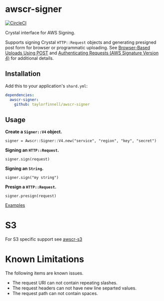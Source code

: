 # awscr-signer
[![CircleCI](https://circleci.com/gh/taylorfinnell/awscr-signer.svg?style=svg)](https://circleci.com/gh/taylorfinnell/awscr-signer)

Crystal interface for AWS Signing.

Supports signing Crystal `HTTP::Request` objects and generating presigned post form for browser or programmatic uploading. See [Browser-Based Uploads Using POST](http://docs.aws.amazon.com/AmazonS3/latest/API/sigv4-UsingHTTPPOST.html) and [Authenticating Requests (AWS Signature Version 4)](http://docs.aws.amazon.com/AmazonS3/latest/API/sig-v4-authenticating-requests.html) for additional details.

## Installation

Add this to your application's `shard.yml`:

```yaml
dependencies:
  awscr-signer:
    github: taylorfinnell/awscr-signer
```

## Usage

**Create a `Signer::V4` object.**
```crystal
signer = Awscr::Signer::V4.new("service", "region", "key", "secret")
```

**Signing an `HTTP::Request`.**

```crystal
signer.sign(request)
```

**Signing an `String`.**

```crystal
signer.sign("my string")
```

**Presign a `HTTP::Request`.**

```crystal
signer.presign(request)
```

[Examples](https://github.com/taylorfinnell/awscr-signer/tree/master/examples)

S3
===

For S3 specific support see [awscr-s3](https://github.com/taylorfinnell/awscr-s3/)

Known Limitations
===

The following items are known issues.

- The request URI can not contain repeating slashes.
- The request headers can not have new line separted values.
- The request path can not contain spaces.


